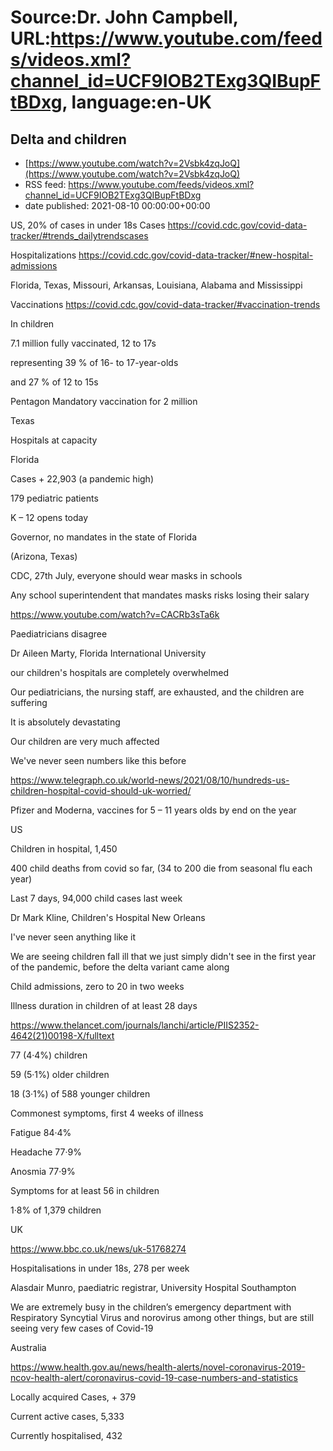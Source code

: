 # Source:Dr. John Campbell, URL:https://www.youtube.com/feeds/videos.xml?channel_id=UCF9IOB2TExg3QIBupFtBDxg, language:en-UK

## Delta and children
 - [https://www.youtube.com/watch?v=2Vsbk4zqJoQ](https://www.youtube.com/watch?v=2Vsbk4zqJoQ)
 - RSS feed: https://www.youtube.com/feeds/videos.xml?channel_id=UCF9IOB2TExg3QIBupFtBDxg
 - date published: 2021-08-10 00:00:00+00:00

US,  20% of cases in under 18s
Cases
https://covid.cdc.gov/covid-data-tracker/#trends_dailytrendscases

Hospitalizations
https://covid.cdc.gov/covid-data-tracker/#new-hospital-admissions

Florida, Texas, Missouri, Arkansas, Louisiana, Alabama and Mississippi

Vaccinations
https://covid.cdc.gov/covid-data-tracker/#vaccination-trends

 In children

7.1 million fully vaccinated, 12 to 17s 

representing 39 % of 16- to 17-year-olds

and 27 % of 12 to 15s

Pentagon
Mandatory vaccination for 2 million

Texas

Hospitals at capacity

Florida

Cases + 22,903 (a pandemic high)

179 pediatric patients

K – 12 opens today

Governor, no mandates in the state of Florida

(Arizona, Texas)

CDC, 27th July, everyone should wear masks in schools

Any school superintendent that mandates masks risks losing their salary

https://www.youtube.com/watch?v=CACRb3sTa6k

Paediatricians disagree

Dr Aileen Marty, Florida International University

our children's hospitals are completely overwhelmed

Our pediatricians, the nursing staff, are exhausted, and the children are suffering

It is absolutely devastating

Our children are very much affected

We've never seen numbers like this before

https://www.telegraph.co.uk/world-news/2021/08/10/hundreds-us-children-hospital-covid-should-uk-worried/

Pfizer and Moderna, vaccines for 5 – 11 years olds by end on the year

US

Children in hospital, 1,450

400 child deaths from covid so far, (34 to 200 die from seasonal flu each year)

Last 7 days, 94,000 child cases last week

Dr Mark Kline, Children's Hospital New Orleans

I've never seen anything like it

We are seeing children fall ill that we just simply didn't see in the first year of the pandemic, before the delta variant came along

Child admissions, zero to 20 in two weeks

Illness duration in children of at least 28 days

https://www.thelancet.com/journals/lanchi/article/PIIS2352-4642(21)00198-X/fulltext

77 (4·4%) children

59 (5·1%) older children

18 (3·1%) of 588 younger children

Commonest symptoms, first 4 weeks of illness

Fatigue 84·4%

Headache 77·9%

Anosmia 77·9%

Symptoms for at least 56 in children

1·8% of 1,379 children

UK

https://www.bbc.co.uk/news/uk-51768274

Hospitalisations in under 18s, 278 per week

Alasdair Munro, paediatric registrar, University Hospital Southampton

We are extremely busy in the children’s emergency department with Respiratory Syncytial Virus and norovirus among other things, but are still seeing very few cases of Covid-19

Australia

https://www.health.gov.au/news/health-alerts/novel-coronavirus-2019-ncov-health-alert/coronavirus-covid-19-case-numbers-and-statistics

Locally acquired Cases, + 379

Current active cases, 5,333

Currently hospitalised, 432

